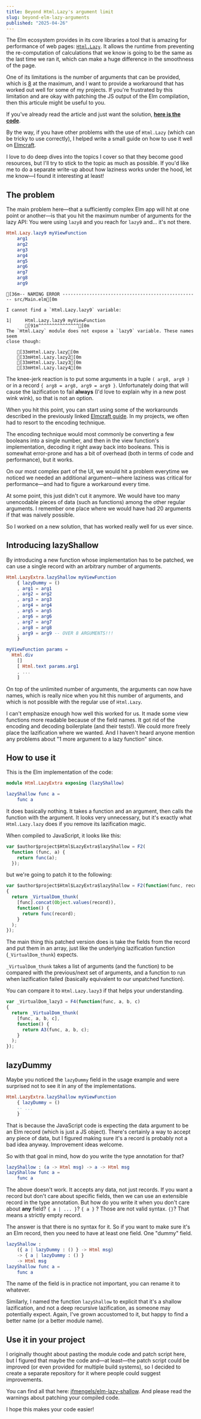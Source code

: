 ```yaml
---
title: Beyond Html.Lazy's argument limit
slug: beyond-elm-lazy-arguments
published: "2025-04-26"
---
```


The Elm ecosystem provides in its core libraries a tool that is amazing for performance of web pages: [`Html.Lazy`](https://package.elm-lang.org/packages/elm/html/latest/Html-Lazy). It allows the runtime from preventing the re-computation of calculations that we know is going to be the same as the last time we ran it, which can make a huge difference in the smoothness of the page.

One of its limitations is the number of arguments that can be provided, which is [8](https://package.elm-lang.org/packages/elm/html/latest/Html-Lazy#lazy8) at the maximum, and I want to provide a workaround that has worked out well for some of my projects. If you're frustrated by this limitation and are okay with patching the JS output of the Elm compilation, then this articule might be useful to you.

If you've already read the article and just want the solution, **[here is the code](https://github.com/jfmengels/elm-lazy-shallow)**.

By the way, if you have other problems with the use of `Html.Lazy` (which can be tricky to use correctly), I helped write a small guide on how to use it well on [Elmcraft](https://elmcraft.org/faqs/html-lazy-not-working/).

I love to do deep dives into the topics I cover so that they become good resources, but I'll try to stick to the topic as much as possible. If you'd like me to do a separate write-up about how laziness works under the hood, let me know—I found it interesting at least!

## The problem

The main problem here—that a sufficiently complex Elm app will hit at one point or another—is that you hit the maximum number of arguments for the lazy API: You were using `lazy8` and you reach for `lazy9` and... it's not there.

```elm
Html.Lazy.lazy9 myViewFunction
    arg1
    arg2
    arg3
    arg4
    arg5
    arg6
    arg7
    arg8
    arg9
```

```ansi
[36m-- NAMING ERROR --------------------------------------------------- src/Main.elm[0m

I cannot find a `Html.Lazy.lazy9` variable:

1|     Html.Lazy.lazy9 myViewFunction
       [91m^^^^^^^^^^^^^^^[0m
The `Html.Lazy` module does not expose a `lazy9` variable. These names seem
close though:

    [33mHtml.Lazy.lazy[0m
    [33mHtml.Lazy.lazy2[0m
    [33mHtml.Lazy.lazy3[0m
    [33mHtml.Lazy.lazy4[0m
```

The knee-jerk reaction is to put some arguments in a tuple `( arg8, arg9 )` or in a record `{ arg8 = arg8, arg9 = arg9 }`. Unfortunately doing that will cause the lazification to fail **always** (I'd love to explain why in a new post wink wink), so that is not an option.

When you hit this point, you can start using some of the workarounds described in the previously linked [Elmcraft guide](https://elmcraft.org/faqs/html-lazy-not-working/). In my projects, we often had to resort to the encoding technique.

The encoding technique would most commonly be converting a few booleans into a single number, and then in the view function's implementation, decoding it right away back into booleans. This is somewhat error-prone and has a bit of overhead (both in terms of code and performance), but it works.

On our most complex part of the UI, we would hit a problem everytime we noticed we needed an additional argument—where laziness was critical for performance—and had to figure a workaround every time.

At some point, this just didn't cut it anymore. We would have too many unencodable pieces of data (such as functions) among the other regular arguments. I remember one place where we would have had 20 arguments if that was naively possible.

So I worked on a new solution, that has worked really well for us ever since.

## Introducing lazyShallow

By introducing a new function whose implementation has to be patched, we can use a single record with an arbitrary number of arguments.

```elm
Html.LazyExtra.lazyShallow myViewFunction
    { lazyDummy = ()
    , arg1 = arg1
    , arg2 = arg2
    , arg3 = arg3
    , arg4 = arg4
    , arg5 = arg5
    , arg6 = arg6
    , arg7 = arg7
    , arg8 = arg8
    , arg9 = arg9 -- OVER 8 ARGUMENTS!!!
    }

myViewFunction params =
  Html.div
    []
    [ Html.text params.arg1
    , ...
    ]
```

On top of the unlimited number of arguments, the arguments can now have names, which is really nice when you hit this number of arguments, and which is not possible with the regular use of `Html.Lazy`.

I can't emphasize enough how well this worked for us. It made some view functions more readable because of the field names. It got rid of the encoding and decoding boilerplate (and their tests!). We could more freely place the lazification where we wanted. And I haven't heard anyone mention any problems about "1 more argument to a lazy function" since.

## How to use it

This is the Elm implementation of the code:
```elm
module Html.LazyExtra exposing (lazyShallow)

lazyShallow func a =
    func a
```

It does basically nothing. It takes a function and an argument, then calls the function with the argument. It looks very unnecessary, but it's exactly what `Html.Lazy.lazy` does if you remove its lazification magic.

When compiled to JavaScript, it looks like this:

```javascript
var $author$project$Html$LazyExtra$lazyShallow = F2(
  function (func, a) {
    return func(a);
  });
```

but we're going to patch it to the following:

```javascript
var $author$project$Html$LazyExtra$lazyShallow = F2(function(func, record)
{
  return _VirtualDom_thunk(
    [func].concat(Object.values(record)),
    function() {
      return func(record);
    }
  );
});
```

The main thing this patched version does is take the fields from the record and put them in an array, just like the underlying lazification function (`_VirtualDom_thunk`) expects.

`_VirtualDom_thunk` takes a list of arguments (and the function) to be compared with the previous/next set of arguments, and a function to run when lazification failed (basically equivalent to our unpatched function).

You can compare it to `Html.Lazy.lazy3` if that helps your understanding.

```javascript
var _VirtualDom_lazy3 = F4(function(func, a, b, c)
{
  return _VirtualDom_thunk(
    [func, a, b, c],
    function() {
      return A3(func, a, b, c);
    }
  );
});
```

## lazyDummy

Maybe you noticed the `lazyDummy` field in the usage example and were surprised not to see it in any of the implementations.

```elm
Html.LazyExtra.lazyShallow myViewFunction
    { lazyDummy = ()
    -- ...
    }
```

That is because the JavaScript code is expecting the data argument to be an Elm record (which is just a JS object). There's certainly a way to accept any piece of data, but I figured making sure it's a record is probably not a bad idea anyway. Improvement ideas welcome.

So with that goal in mind, how do you write the type annotation for that?

```elm
lazyShallow : (a -> Html msg) -> a -> Html msg
lazyShallow func a =
    func a
```

The above doesn't work. It accepts any data, not just records. If you want a record but don't care about specific fields, then we can use an extensible record in the type annotation. But how do you write it when you don't care about **any** field? `{ a | ... }`? `{ a }` ? Those are not valid syntax. `{}`? That means a strictly empty record.

The answer is that there is no syntax for it. So if you want to make sure it's an Elm record, then you need to have at least one field. One "dummy" field.

```elm
lazyShallow :
    ({ a | lazyDummy : () } -> Html msg)
    -> { a | lazyDummy : () }
    -> Html msg
lazyShallow func a =
    func a
```

The name of the field is in practice not important, you can rename it to whatever.

Similarly, I named the function `lazyShallow` to explicit that it's a shallow lazification, and not a deep recursive lazification, as someone may potentially expect. Again, I've grown accustomed to it, but happy to find a better name (or a better module name).

## Use it in your project

I originally thought about pasting the module code and patch script here, but I figured that maybe the code and—at least—the patch script could be improved (or even provided for multiple build systems), so I decided to create a separate repository for it where people could suggest improvements.

You can find all that here: [jfmengels/elm-lazy-shallow](https://github.com/jfmengels/elm-lazy-shallow).
And please read the warnings about patching your compiled code.

I hope this makes your code easier!